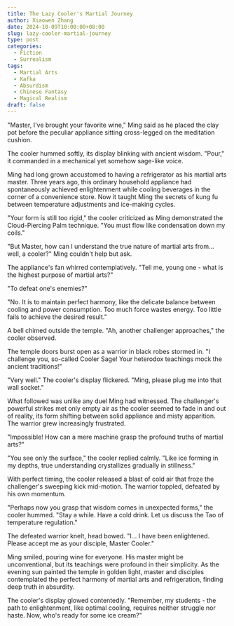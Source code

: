 ```yaml
---
title: The Lazy Cooler's Martial Journey
author: Xiaowen Zhang
date: 2024-10-09T10:00:00+08:00
slug: lazy-cooler-martial-journey
type: post
categories:
  - Fiction
  - Surrealism
tags:
  - Martial Arts
  - Kafka
  - Absurdism
  - Chinese Fantasy
  - Magical Realism
draft: false
---
```


"Master, I've brought your favorite wine," Ming said as he placed the clay pot before the peculiar appliance sitting cross-legged on the meditation cushion.

The cooler hummed softly, its display blinking with ancient wisdom. "Pour," it commanded in a mechanical yet somehow sage-like voice.

Ming had long grown accustomed to having a refrigerator as his martial arts master. Three years ago, this ordinary household appliance had spontaneously achieved enlightenment while cooling beverages in the corner of a convenience store. Now it taught Ming the secrets of kung fu between temperature adjustments and ice-making cycles.

"Your form is still too rigid," the cooler criticized as Ming demonstrated the Cloud-Piercing Palm technique. "You must flow like condensation down my coils."

"But Master, how can I understand the true nature of martial arts from... well, a cooler?" Ming couldn't help but ask.

The appliance's fan whirred contemplatively. "Tell me, young one - what is the highest purpose of martial arts?"

"To defeat one's enemies?"

"No. It is to maintain perfect harmony, like the delicate balance between cooling and power consumption. Too much force wastes energy. Too little fails to achieve the desired result."

A bell chimed outside the temple. "Ah, another challenger approaches," the cooler observed.

The temple doors burst open as a warrior in black robes stormed in. "I challenge you, so-called Cooler Sage! Your heterodox teachings mock the ancient traditions!"

"Very well." The cooler's display flickered. "Ming, please plug me into that wall socket."

What followed was unlike any duel Ming had witnessed. The challenger's powerful strikes met only empty air as the cooler seemed to fade in and out of reality, its form shifting between solid appliance and misty apparition. The warrior grew increasingly frustrated.

"Impossible! How can a mere machine grasp the profound truths of martial arts?"

"You see only the surface," the cooler replied calmly. "Like ice forming in my depths, true understanding crystallizes gradually in stillness."

With perfect timing, the cooler released a blast of cold air that froze the challenger's sweeping kick mid-motion. The warrior toppled, defeated by his own momentum.

"Perhaps now you grasp that wisdom comes in unexpected forms," the cooler hummed. "Stay a while. Have a cold drink. Let us discuss the Tao of temperature regulation."

The defeated warrior knelt, head bowed. "I... I have been enlightened. Please accept me as your disciple, Master Cooler."

Ming smiled, pouring wine for everyone. His master might be unconventional, but its teachings were profound in their simplicity. As the evening sun painted the temple in golden light, master and disciples contemplated the perfect harmony of martial arts and refrigeration, finding deep truth in absurdity.

The cooler's display glowed contentedly. "Remember, my students - the path to enlightenment, like optimal cooling, requires neither struggle nor haste. Now, who's ready for some ice cream?"